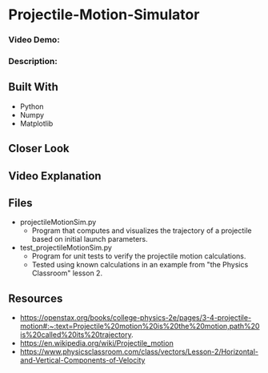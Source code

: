 # Projectile-Motion-Simulator
### Video Demo:
### Description:

###


###


## Built With
* Python
* Numpy
* Matplotlib

## Closer Look

## Video Explanation

## Files
* projectileMotionSim.py
  * Program that computes and visualizes the trajectory of a projectile based on initial launch parameters.
* test_projectileMotionSim.py
  * Program for unit tests to verify the projectile motion calculations.
  * Tested using known calculations in an example from "the Physics Classroom" lesson 2.

## Resources
* https://openstax.org/books/college-physics-2e/pages/3-4-projectile-motion#:~:text=Projectile%20motion%20is%20the%20motion,path%20is%20called%20its%20trajectory.
* https://en.wikipedia.org/wiki/Projectile_motion
* https://www.physicsclassroom.com/class/vectors/Lesson-2/Horizontal-and-Vertical-Components-of-Velocity
